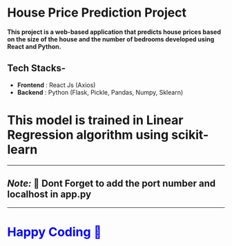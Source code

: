 # House Price Prediction Project

**This project is a web-based application that predicts house prices based on the size of the house and the number of bedrooms developed using React and Python.**

## Tech Stacks-

- **Frontend** : React Js (Axios)
- **Backend** : Python (Flask, Pickle, Pandas, Numpy, Sklearn)

# This model is trained in Linear Regression algorithm using scikit-learn

-------------------------------------------------------------

**_Note:_ 📢** Dont Forget to add the port number and localhost in app.py
------------------------------------------------------------

------------------------------------------------------------------------------------------------

<h1 style="color:blue;">Happy Coding 🎉</h1>
